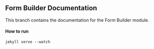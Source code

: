 ## Form Builder Documentation

This branch contains the documentation for the Form Builder module.


#### How to run

`jekyll serve --watch`
